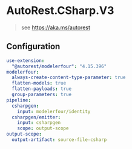 # AutoRest.CSharp.V3
> see https://aka.ms/autorest

## Configuration
```yaml
use-extension:
  "@autorest/modelerfour": "4.15.396"
modelerfour:
  always-create-content-type-parameter: true
  flatten-models: true
  flatten-payloads: true
  group-parameters: true
pipeline:
  csharpgen:
    input: modelerfour/identity
  csharpgen/emitter:
    input: csharpgen
    scope: output-scope
output-scope:
  output-artifact: source-file-csharp
```
